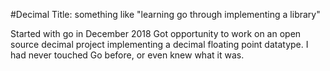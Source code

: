 #Decimal
Title: something like "learning go through implementing a library"

Started with go in December 2018
Got opportunity to work on an open source decimal project implementing a decimal floating point datatype.
I had never touched Go before, or even knew what it was.
